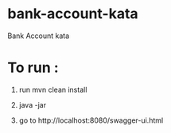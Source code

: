 # bank-account-kata
Bank Account kata

# To run : 
 1. run mvn clean install

 2. java -jar 

 3. go to http://localhost:8080/swagger-ui.html

